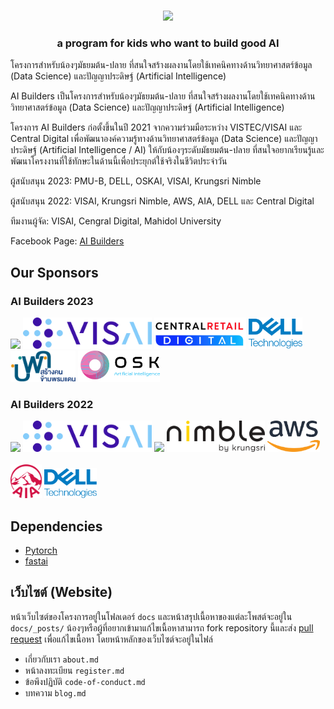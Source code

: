 <p align="center">
  <br>
  <img src="docs/images/logo-image.png" />
  <br>
</p>

<h3 align="center">
  <p>a program for kids who want to build good AI</p>
</h3>

โครงการสำหรับน้องๆมัธยมต้น-ปลาย ที่สนใจสร้างผลงานโดยใช้เทคนิคทางด้านวิทยาศาสตร์ข้อมูล (Data Science)
และปัญญาประดิษฐ์ (Artificial Intelligence)

AI Builders เป็นโครงการสำหรับน้องๆมัธยมต้น-ปลาย ที่สนใจสร้างผลงานโดยใช้เทคนิคทางด้านวิทยาศาสตร์ข้อมูล (Data Science)
และปัญญาประดิษฐ์ (Artificial Intelligence)

โครงการ AI Builders ก่อตั้งขึ้นในปี 2021 จากความร่วมมือระหว่าง VISTEC/VISAI และ Central Digital เพื่อพัฒนาองค์ความรู้ทางด้านวิทยาศาสตร์ข้อมูล (Data Science) และปัญญาประดิษฐ์ (Artificial Intelligence / AI) ให้กับน้องๆระดับมัธยมต้น-ปลาย ที่สนใจอยากเรียนรู้และพัฒนาโครงงานที่ใช้ทักษะในด้านนี้เพื่อประยุกต์ใช้จริงในชีวิตประจำวัน

ผู้สนับสนุน 2023: PMU-B, DELL, OSKAI, VISAI, Krungsri Nimble

ผู้สนับสนุน 2022: VISAI, Krungsri Nimble, AWS, AIA, DELL และ Central Digital

ทีมงานผู้จัด: VISAI, Cengral Digital, Mahidol University

Facebook Page: [AI Builders](https://www.facebook.com/aibuildersx)

## Our Sponsors

### AI Builders 2023

<p class="sponsor-imgs">
  <div class="row">
      <img src="docs/images/vistec_logo.png"  height="50" />
      <img src="docs/images/visai_logo.png"  height="50" />
      <img src="docs/images/central_digital_logo.png"  height="50" />
      <img src="docs/images/dell_tech_logo.png"  height="50" />
      <img src="docs/images/pmub_logo.png"  height="50" />
      <img src="docs/images/osk_ai_logo.png"  height="50" />
  </div>
</p>

### AI Builders 2022

<p class="sponsor-imgs">
  <div class="row">
    <img src="docs/images/vistec_logo.png"  height="50" />
    <img src="docs/images/visai_logo.png"  height="50" />
    <img src="docs/images/central_tech_logo.png"  height="50" />
    <img src="docs/images/krungsri_nimble_logo.png"  height="50" />
    <img src="docs/images/AWS_logo.png"  height="50" />
  </div>
  </br>
  <div class="row">
    <img src="docs/images/aia_logo.png"  height="54" />
    <img src="docs/images/dell_tech_logo.png"  height="48.5" />
  </div>
</p>

## Dependencies

- [Pytorch](https://pytorch.org/)
- [fastai](https://github.com/fastai/fastai)

## เว็บไซต์ (Website)

หน้าเว็บไซต์ของโครงการอยู่ในโฟลเดอร์ `docs` และหน้าสรุปเนื้อหาของแต่ละโพสต์จะอยู่ใน `docs/_posts/`
น้องๆหรือผู้ที่อยากเข้ามาแก้ไขเนื้อหาสามารถ fork repository นี้และส่ง [pull request](https://github.com/vistec-AI/ai-builders/pulls)
เพื่อแก้ไขเนื้อหา โดยหน้าหลักของเว็บไซต์จะอยู่ในไฟล์

- เกี่ยวกับเรา `about.md`
- หน้าลงทะเบียน `register.md`
- ข้อพึงปฏิบัติ `code-of-conduct.md`
- บทความ `blog.md`
